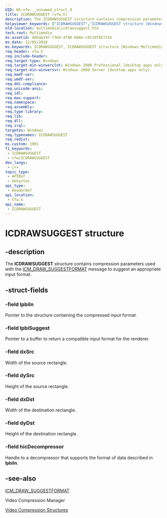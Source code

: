 ```yaml
---
UID: NS:vfw.__unnamed_struct_9
title: ICDRAWSUGGEST (vfw.h)
description: The ICDRAWSUGGEST structure contains compression parameters used with the ICM_DRAW_SUGGESTFORMAT message to suggest an appropriate input format.
helpviewer_keywords: ["ICDRAWSUGGEST","ICDRAWSUGGEST structure [Windows Multimedia]","_win32_ICDRAWSUGGEST_str","multimedia.icdrawsuggest","vfw/ICDRAWSUGGEST"]
old-location: multimedia\icdrawsuggest.htm
tech.root: Multimedia
ms.assetid: d8dab197-7364-4f90-b08e-c913df85723e
ms.date: 12/05/2018
ms.keywords: ICDRAWSUGGEST, ICDRAWSUGGEST structure [Windows Multimedia], _win32_ICDRAWSUGGEST_str, multimedia.icdrawsuggest, vfw/ICDRAWSUGGEST
req.header: vfw.h
req.include-header: 
req.target-type: Windows
req.target-min-winverclnt: Windows 2000 Professional [desktop apps only]
req.target-min-winversvr: Windows 2000 Server [desktop apps only]
req.kmdf-ver: 
req.umdf-ver: 
req.ddi-compliance: 
req.unicode-ansi: 
req.idl: 
req.max-support: 
req.namespace: 
req.assembly: 
req.type-library: 
req.lib: 
req.dll: 
req.irql: 
targetos: Windows
req.typenames: ICDRAWSUGGEST
req.redist: 
ms.custom: 19H1
f1_keywords:
 - ICDRAWSUGGEST
 - vfw/ICDRAWSUGGEST
dev_langs:
 - c++
topic_type:
 - APIRef
 - kbSyntax
api_type:
 - HeaderDef
api_location:
 - Vfw.h
api_name:
 - ICDRAWSUGGEST
---
```


# ICDRAWSUGGEST structure


## -description

The <b>ICDRAWSUGGEST</b> structure contains compression parameters used with the <a href="https://docs.microsoft.com/windows/desktop/Multimedia/icm-draw-suggestformat">ICM_DRAW_SUGGESTFORMAT</a> message to suggest an appropriate input format.

## -struct-fields

### -field lpbiIn

Pointer to the structure containing the compressed input format.

### -field lpbiSuggest

Pointer to a buffer to return a compatible input format for the renderer.

### -field dxSrc

Width of the source rectangle.

### -field dySrc

Height of the source rectangle.

### -field dxDst

Width of the destination rectangle.

### -field dyDst

Height of the destination rectangle.

### -field hicDecompressor

Handle to a decompressor that supports the format of data described in <b>lpbiIn</b>.

## -see-also

<a href="https://docs.microsoft.com/windows/desktop/Multimedia/icm-draw-suggestformat">ICM_DRAW_SUGGESTFORMAT</a>



Video Compression Manager



<a href="https://docs.microsoft.com/windows/desktop/Multimedia/video-compression-structures">Video Compression Structures</a>

